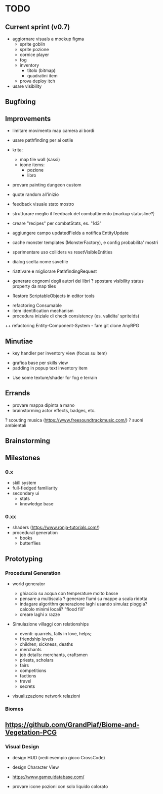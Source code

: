 # TODO

## Current sprint (v0.7)
- aggiornare visuals a mockup figma
	- sprite goblin
	- sprite pozione
	- cornice player
	- fog
	+ inventory
		- titolo (bitmap)
		- quadratini item
	- prova deploy itch
- usare visibility

## Bugfixing


## Improvements
- limitare movimento map camera ai bordi
- usare pathfinding per ai ostile

- krita: 
	- map tile wall (sassi) 
	- icone items:
		- pozione
		- libro

+ provare painting dungeon custom

- quote random all'inizio
- feedback visuale stato mostro
- strutturare meglio il feedback del combattimento (markup statusline?)
- creare "recipes" per combatStats, es. "1d3"
- aggiungere campo updatedFields a notifica EntityUpdate
- cache monster templates (MonsterFactory), e config probabilita' mostri

- sperimentare uso colliders vs resetVisibleEntities

- dialog scelta nome savefile

- riattivare e migliorare PathfindingRequest 
- generare cognomi degli autori dei libri
? spostare visibility status property da map tiles
- Restore ScriptableObjects in editor tools
+ refactoring Consumable
+ item identification mechanism
+ procedura iniziale di check consistency (es. validita' spriteIds)

++ refactoring Entity-Component-System
	- fare git clone AnyRPG


## Minutiae
+ key handler per inventory view (focus su item)
- grafica base per skills view
- padding in popup text inventory item
+ Use some texture/shader for fog e terrain


## Errands
- provare mappa dipinta a mano
- brainstorming actor effects, badges, etc.

? scouting musica (https://www.freesoundtrackmusic.com/)
? suoni ambientali

## Brainstorming


## Milestones



### 0.x
- skill system
- full-fledged familiarity
- secondary ui
	- stats
	- knowledge base

### 0.xx
- shaders (https://www.ronja-tutorials.com/)
- procedural generation
	- books
	- butterflies


## Prototyping
### Procedural Generation
- world generator
	+ ghiaccio su acqua con temperature molto basse
	- pensare a multiscala
	? generare fiumi su mappe a scala ridotta
	+ indagare algorithm generazione laghi usando simulaz pioggia? calcolo minimi locali? "flood fill"
	- creare laghi
	x razze

- Simulazione villaggi con relationships
	- eventi: quarrels, falls in love, helps; 
	- friendship levels
	- children; sickness, deaths
	- merchants
	- job details: merchants, craftsmen
	- priests, scholars
	- fairs
	- competitions
	+ factions
	+ travel
	+ secrets
- visualizzazione network relazioni


### Biomes
https://github.com/GrandPiaf/Biome-and-Vegetation-PCG 
- 

### Visual Design
- design HUD (vedi esempio gioco CrossCode)
- design Character View

- https://www.gameuidatabase.com/
- provare icone pozioni con solo liquido colorato
